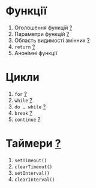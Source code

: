 # Функції
1. Оголошення функцій [?](https://learn.javascript.ru/function-basics#объявление)
1. Параметри функцій [?](https://learn.javascript.ru/function-basics#параметры)
1. Область видимості змінних [?](https://learn.javascript.ru/function-basics#локальные-переменные)
1. `return` [?](https://learn.javascript.ru/function-basics#возврат-значения)
1. Анонімні функції

# Цикли
1. `for` [?](https://learn.javascript.ru/while-for#цикл-for)
1. `while` [?](https://learn.javascript.ru/while-for#цикл-while)
1. `do … while` [?](https://learn.javascript.ru/while-for#цикл-do-while)
1. `break` [?](https://learn.javascript.ru/while-for#прерывание-цикла-break)
1. `continue` [?](https://learn.javascript.ru/while-for#continue)

# Таймери [?](https://learn.javascript.ru/settimeout-setinterval)
1. `setTimeout()`
1. `clearTimeout()`
1. `setInterval()`
1. `clearInterval()`